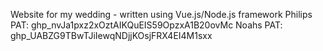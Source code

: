 Website for my wedding - written using Vue.js/Node.js framework
Philips PAT: 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
Noahs PAT: 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